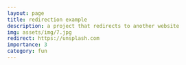 ```yaml
---
layout: page
title: redirection example
description: a project that redirects to another website
img: assets/img/7.jpg
redirect: https://unsplash.com
importance: 3
category: fun
---
```


